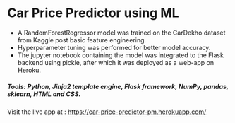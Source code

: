 # Car Price Predictor using ML

* A RandomForestRegressor model was trained on the CarDekho dataset from Kaggle post basic feature engineering. 
* Hyperparameter tuning was performed for better model accuracy.
* The jupyter notebook containing the model was integrated to the Flask backend using pickle, after which it was deployed as a web-app on Heroku.

##### Tools: Python, Jinja2 template engine, Flask framework, NumPy, pandas, sklearn, HTML and CSS.

Visit the live app at : https://car-price-predictor-pm.herokuapp.com/
